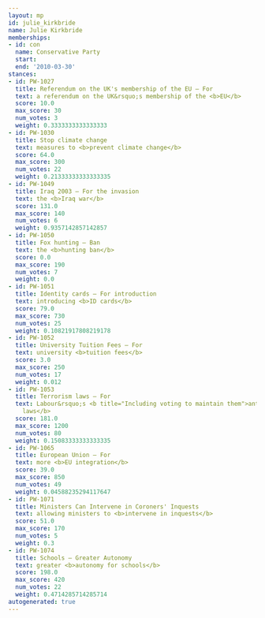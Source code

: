 ```yaml
---
layout: mp
id: julie_kirkbride
name: Julie Kirkbride
memberships:
- id: con
  name: Conservative Party
  start: 
  end: '2010-03-30'
stances:
- id: PW-1027
  title: Referendum on the UK's membership of the EU — For
  text: a referendum on the UK&rsquo;s membership of the <b>EU</b>
  score: 10.0
  max_score: 30
  num_votes: 3
  weight: 0.3333333333333333
- id: PW-1030
  title: Stop climate change
  text: measures to <b>prevent climate change</b>
  score: 64.0
  max_score: 300
  num_votes: 22
  weight: 0.21333333333333335
- id: PW-1049
  title: Iraq 2003 — For the invasion
  text: the <b>Iraq war</b>
  score: 131.0
  max_score: 140
  num_votes: 6
  weight: 0.9357142857142857
- id: PW-1050
  title: Fox hunting — Ban
  text: the <b>hunting ban</b>
  score: 0.0
  max_score: 190
  num_votes: 7
  weight: 0.0
- id: PW-1051
  title: Identity cards — For introduction
  text: introducing <b>ID cards</b>
  score: 79.0
  max_score: 730
  num_votes: 25
  weight: 0.10821917808219178
- id: PW-1052
  title: University Tuition Fees — For
  text: university <b>tuition fees</b>
  score: 3.0
  max_score: 250
  num_votes: 17
  weight: 0.012
- id: PW-1053
  title: Terrorism laws — For
  text: Labour&rsquo;s <b title="Including voting to maintain them">anti-terrorism
    laws</b>
  score: 181.0
  max_score: 1200
  num_votes: 80
  weight: 0.15083333333333335
- id: PW-1065
  title: European Union — For
  text: more <b>EU integration</b>
  score: 39.0
  max_score: 850
  num_votes: 49
  weight: 0.04588235294117647
- id: PW-1071
  title: Ministers Can Intervene in Coroners' Inquests
  text: allowing ministers to <b>intervene in inquests</b>
  score: 51.0
  max_score: 170
  num_votes: 5
  weight: 0.3
- id: PW-1074
  title: Schools — Greater Autonomy
  text: greater <b>autonomy for schools</b>
  score: 198.0
  max_score: 420
  num_votes: 22
  weight: 0.4714285714285714
autogenerated: true
---
```


